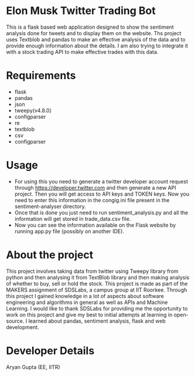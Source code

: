 # Elon Musk Twitter Trading Bot
This is a flask based web application designed to show the sentiment analysis done for tweets and to display them on the website. Ths project uses Textblob and pandas to make an effective analysis of the data and to provide enough information about the details. I am also trying to integrate it with a stock trading API to make effective trades with this data.
# Requirements
- flask
- pandas
- json
- tweepy(v4.8.0)
- configparser
- re
- textblob
- csv
- configparser
# Usage
- For using this you need to generate a twitter developer account request through https://developer.twitter.com and then generate a new API project. Then you will get access to API keys and TOKEN keys. Now you need to enter this information in the congig.ini file present in the sentiment-analyser directory.
- Once that is done you just need to run sentiment_analysis.py and all the information will get stored in trade_data.csv file.
- Now you can see the information available on the Flask website by running app.py file (possibly on another IDE).
# About the project
This project involves taking data from twitter using Tweepy library from python and then analysing it from TextBlob library and then making analysis of whether to buy, sell or hold the stock. This project is made as part of the MAKERS assignment of SDSLabs, a campus group at IIT Roorkee.
Through this project I gained knowledge in a lot of aspects about software engineering and algorithms in general as well as APIs and Machine Learning. I would like to thank SDSLabs for providing me the opportunity to work on this project and give my best to initial attempts at learning in open-source. I learned about pandas, sentiment analysis, flask and web development.
# Developer Details 
Aryan Gupta
(EE, IITR)
